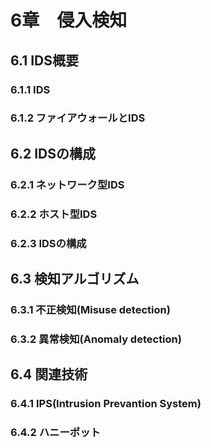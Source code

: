 # 6章　侵入検知
## 6.1 IDS概要
### 6.1.1 IDS
### 6.1.2 ファイアウォールとIDS

## 6.2 IDSの構成
### 6.2.1 ネットワーク型IDS
### 6.2.2 ホスト型IDS
### 6.2.3 IDSの構成

## 6.3 検知アルゴリズム
### 6.3.1 不正検知(Misuse detection)
### 6.3.2 異常検知(Anomaly detection)

## 6.4 関連技術
### 6.4.1 IPS(Intrusion Prevantion System)
### 6.4.2 ハニーポット
